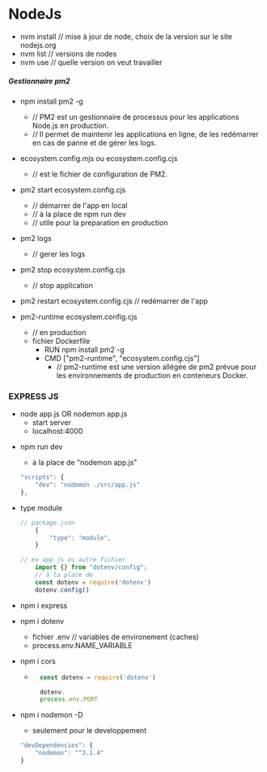 # NodeJs

* nvm install <version> // mise à jour de node, choix de la version sur le site nodejs.org
* nvm list // versions de nodes
* nvm use <version> // quelle version on veut travailler

##### Gestionnaire pm2

* npm install pm2 -g
    * // PM2 est un gestionnaire de processus pour les applications Node.js en production.
    * // Il permet de maintenir les applications en ligne, de les redémarrer en cas de panne et de gérer les logs.

* ecosystem.config.mjs ou ecosystem.config.cjs
    * // est le fichier de configuration de PM2.

* pm2 start ecosystem.config.cjs
    * // démarrer de l'app en local
    * // à la place de npm run dev
    * // utile pour la preparation en production

* pm2 logs 
    * // gerer les logs

* pm2 stop ecosystem.config.cjs
    * // stop application

* pm2 restart ecosystem.config.cjs
    // redémarrer de l'app

* pm2-runtime ecosystem.config.cjs
    * // en production
    * fichier Dockerfile
        * RUN npm install pm2 -g
        * CMD ["pm2-runtime", "ecosystem.config.cjs"]
            * // pm2-runtime est une version allégée de pm2 prévue pour les environnements de production en conteneurs Docker.


### EXPRESS JS

- node app.js OR nodemon app.js
    * start server
    * localhost:4000

* npm run dev 
    * à la place de "nodemon app.js"
    ```js package.json
    "scripts": {
        "dev": "nodemon ./src/app.js"
    },
    ```

* type module 
    ```js  
    // package.json
        {
            "type": "module",
        }

    // ex app.js ou autre fichier
        import {} from "dotenv/config"; 
        // à la place de
        const dotenv = require('dotenv')
        dotenv.config()
    ```

- npm i express

- npm i dotenv
    
    * fichier .env  // variables de environement (caches)
    * process.env.NAME_VARIABLE

- npm i cors

    * ```js
        const dotenv = require('dotenv')

        dotenv.
        process.env.PORT
      ```

- npm i nodemon -D 
    * seulement pour le developpement 
    ```js package.json
    "devDependencies": {
        "nodemon": "^3.1.4"
    }
    ```

